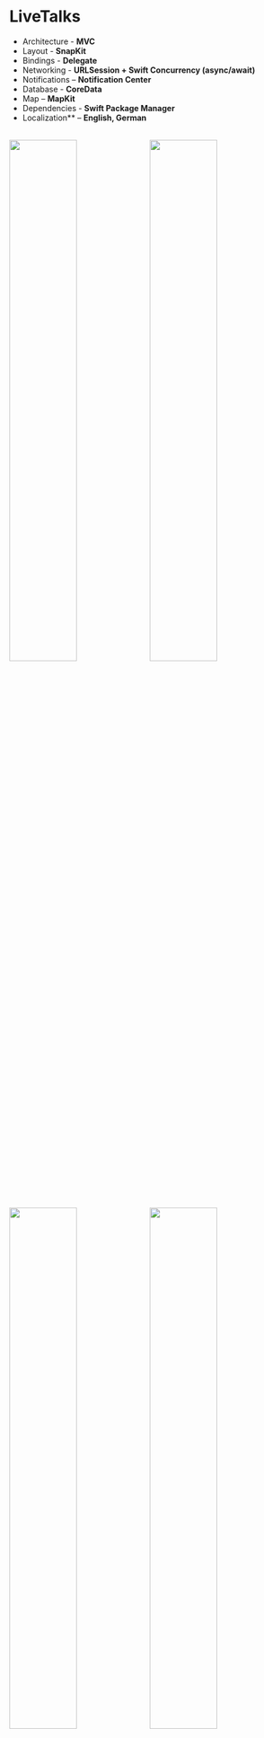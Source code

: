 # LiveTalks

* Architecture - **MVC**
* Layout - **SnapKit**
* Bindings - **Delegate**
* Networking - **URLSession + Swift Concurrency (async/await)**
* Notifications – **Notification Center**  
* Database - **CoreData**
* Map – **MapKit**
* Dependencies - **Swift Package Manager** 
* Localization** – **English, German** 

<br />
<img src = "https://github.com/user-attachments/assets/c6f8d0fb-63fc-4ac9-856d-d7191f77b1e1" width = 48.8%>
<img src = "https://github.com/user-attachments/assets/7341e83d-85dd-4f61-b2fd-75cae93ff7ea" width = 48.8%>
<img src = "https://github.com/user-attachments/assets/5789c0be-c6bf-423d-aa78-ab156be60bda" width = 48.8%>
<img src = "https://github.com/user-attachments/assets/db8104f5-6fa4-4cb6-bebf-5150c2786af6" width = 48.8%>
